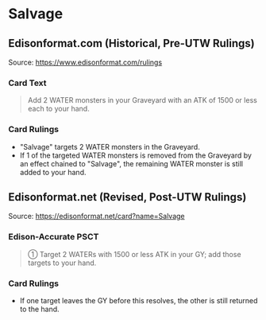 # Salvage

## Edisonformat.com (Historical, Pre-UTW Rulings)

Source: https://www.edisonformat.com/rulings

### Card Text

> Add 2 WATER monsters in your Graveyard with an ATK of 1500 or less each to your hand.

### Card Rulings

*   "Salvage" targets 2 WATER monsters in the Graveyard.
*   If 1 of the targeted WATER monsters is removed from the Graveyard by an effect chained to "Salvage", the remaining WATER monster is still added to your hand.

## Edisonformat.net (Revised, Post-UTW Rulings)

Source: https://edisonformat.net/card?name=Salvage

### Edison-Accurate PSCT

> ① Target 2 WATERs with 1500 or less ATK in your GY; add those targets to your hand.

### Card Rulings

*   If one target leaves the GY before this resolves, the other is still returned to the hand.
            